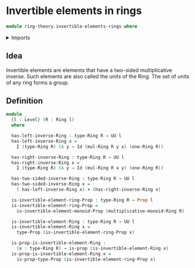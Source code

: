 # Invertible elements in rings

```agda
module ring-theory.invertible-elements-rings where
```

<details><summary>Imports</summary>

```agda
open import ring-theory.rings
open import foundation.cartesian-product-types
open import foundation.dependent-pair-types
open import foundation.identity-types
open import foundation.propositions
open import foundation.universe-levels
open import group-theory.invertible-elements-monoids
```

</details>

## Idea

Invertible elements are elements that have a two-sided multiplicative inverse. Such elements are also called the units of the Ring. The set of units of any ring forms a group.

## Definition

```agda
module _
  {l : Level} (R : Ring l)
  where

  has-left-inverse-Ring : type-Ring R → UU l
  has-left-inverse-Ring x =
    Σ (type-Ring R) (λ y → Id (mul-Ring R y x) (one-Ring R))

  has-right-inverse-Ring : type-Ring R → UU l
  has-right-inverse-Ring x =
    Σ (type-Ring R) (λ y → Id (mul-Ring R x y) (one-Ring R))

  has-two-sided-inverse-Ring : type-Ring R → UU l
  has-two-sided-inverse-Ring x =
    ( has-left-inverse-Ring x) × (has-right-inverse-Ring x)

  is-invertible-element-ring-Prop : type-Ring R → Prop l
  is-invertible-element-ring-Prop =
    is-invertible-element-monoid-Prop (multiplicative-monoid-Ring R)

  is-invertible-element-Ring : type-Ring R → UU l
  is-invertible-element-Ring x =
    type-Prop (is-invertible-element-ring-Prop x)

  is-prop-is-invertible-element-Ring :
    (x : type-Ring R) → is-prop (is-invertible-element-Ring x)
  is-prop-is-invertible-element-Ring x =
    is-prop-type-Prop (is-invertible-element-ring-Prop x)
```
